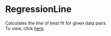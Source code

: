 # RegressionLine

Calculates the line of best fit for given data pairs <br />
To view, click <a href="http://htmlpreview.github.io/?https://github.com/techGIAN/RegressionLine/blob/master/regression.html">here</a>
